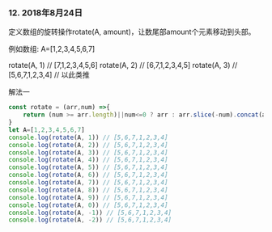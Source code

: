 ### 12. 2018年8月24日
定义数组的旋转操作rotate(A, amount)，让数尾部amount个元素移动到头部。

例如数组: A=[1,2,3,4,5,6,7]

rotate(A, 1) // [7,1,2,3,4,5,6]
rotate(A, 2) // [6,7,1,2,3,4,5]
rotate(A, 3) // [5,6,7,1,2,3,4]
// 以此类推


解法一
```js
const rotate = (arr,num) =>{
    return (num >= arr.length)||num<=0 ? arr : arr.slice(-num).concat(arr.slice(0,arr.length-num));
}
let A=[1,2,3,4,5,6,7]
console.log(rotate(A, 1)) // [5,6,7,1,2,3,4]
console.log(rotate(A, 2)) // [5,6,7,1,2,3,4]
console.log(rotate(A, 3)) // [5,6,7,1,2,3,4]
console.log(rotate(A, 4)) // [5,6,7,1,2,3,4]
console.log(rotate(A, 5)) // [5,6,7,1,2,3,4]
console.log(rotate(A, 6)) // [5,6,7,1,2,3,4]
console.log(rotate(A, 7)) // [5,6,7,1,2,3,4]
console.log(rotate(A, 8)) // [5,6,7,1,2,3,4]
console.log(rotate(A, 9)) // [5,6,7,1,2,3,4]
console.log(rotate(A, 0)) // [5,6,7,1,2,3,4]
console.log(rotate(A, -1)) // [5,6,7,1,2,3,4]
console.log(rotate(A, -2)) // [5,6,7,1,2,3,4]
```